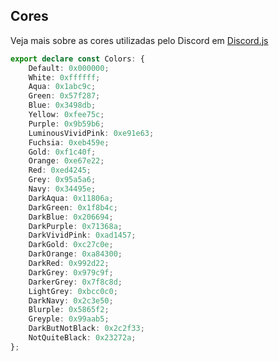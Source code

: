 ## Cores

Veja mais sobre as cores utilizadas pelo Discord em [Discord.js](https://discord.js.org/docs/packages/discord.js/14.16.3/Colors:Variable)

```typescript
export declare const Colors: {
    Default: 0x000000;
    White: 0xffffff;
    Aqua: 0x1abc9c;
    Green: 0x57f287;
    Blue: 0x3498db;
    Yellow: 0xfee75c;
    Purple: 0x9b59b6;
    LuminousVividPink: 0xe91e63;
    Fuchsia: 0xeb459e;
    Gold: 0xf1c40f;
    Orange: 0xe67e22;
    Red: 0xed4245;
    Grey: 0x95a5a6;
    Navy: 0x34495e;
    DarkAqua: 0x11806a;
    DarkGreen: 0x1f8b4c;
    DarkBlue: 0x206694;
    DarkPurple: 0x71368a;
    DarkVividPink: 0xad1457;
    DarkGold: 0xc27c0e;
    DarkOrange: 0xa84300;
    DarkRed: 0x992d22;
    DarkGrey: 0x979c9f;
    DarkerGrey: 0x7f8c8d;
    LightGrey: 0xbcc0c0;
    DarkNavy: 0x2c3e50;
    Blurple: 0x5865f2;
    Greyple: 0x99aab5;
    DarkButNotBlack: 0x2c2f33;
    NotQuiteBlack: 0x23272a;
};
```
